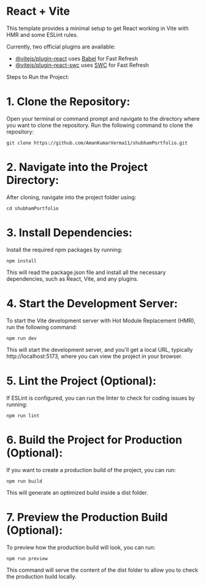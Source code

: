 # React + Vite

This template provides a minimal setup to get React working in Vite with HMR and some ESLint rules.

Currently, two official plugins are available:

- [@vitejs/plugin-react](https://github.com/vitejs/vite-plugin-react/blob/main/packages/plugin-react/README.md) uses [Babel](https://babeljs.io/) for Fast Refresh
- [@vitejs/plugin-react-swc](https://github.com/vitejs/vite-plugin-react-swc) uses [SWC](https://swc.rs/) for Fast Refresh

Steps to Run the Project:

# 1. Clone the Repository: 
Open your terminal or command prompt and navigate to the directory where you want to clone the repository. Run the following command to clone the repository:

    git clone https://github.com/AmanKumarVerma11/shubhamPortfolio.git

# 2. Navigate into the Project Directory: 
After cloning, navigate into the project folder using:

    cd shubhamPortfolio

# 3. Install Dependencies: 
Install the required npm packages by running:

    npm install

This will read the package.json file and install all the necessary dependencies, such as React, Vite, and any plugins.

# 4. Start the Development Server: 
To start the Vite development server with Hot Module Replacement (HMR), run the following command:

    npm run dev

This will start the development server, and you'll get a local URL, typically http://localhost:5173, where you can view the project in your browser.

# 5. Lint the Project (Optional): 
If ESLint is configured, you can run the linter to check for coding issues by running:

    npm run lint

# 6. Build the Project for Production (Optional): 
If you want to create a production build of the project, you can run:

    npm run build

This will generate an optimized build inside a dist folder.

# 7. Preview the Production Build (Optional): 
To preview how the production build will look, you can run:

    npm run preview

This command will serve the content of the dist folder to allow you to check the production build locally.
